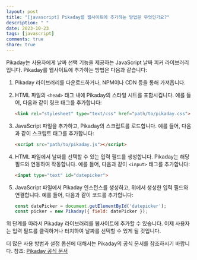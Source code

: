 ```yaml
---
layout: post
title: "[javascript] Pikaday를 웹사이트에 추가하는 방법은 무엇인가요?"
description: " "
date: 2023-10-23
tags: [javascript]
comments: true
share: true
---
```


Pikaday는 사용자에게 날짜 선택 기능을 제공하는 JavaScript 날짜 피커 라이브러리입니다. Pikaday를 웹사이트에 추가하는 방법은 다음과 같습니다:

1. Pikaday 라이브러리를 다운로드하거나, NPM이나 CDN 등을 통해 가져옵니다.
2. HTML 파일의 `<head>` 태그 내에 Pikaday의 스타일 시트를 포함시킵니다. 예를 들어, 다음과 같이 링크 태그를 추가합니다:

   ```html
   <link rel="stylesheet" type="text/css" href="path/to/pikaday.css">
   ```

3. JavaScript 파일을 추가하고, Pikaday의 스크립트를 로드합니다. 예를 들어, 다음과 같이 스크립트 태그를 추가합니다:

   ```html
   <script src="path/to/pikaday.js"></script>
   ```

4. HTML 파일에서 날짜를 선택할 수 있는 입력 필드를 생성합니다. Pikaday는 해당 필드와 연동하여 작동합니다. 예를 들어, 다음과 같이 `<input>` 태그를 추가합니다:

   ```html
   <input type="text" id="datepicker">
   ```

5. JavaScript 파일에서 Pikaday 인스턴스를 생성하고, 위에서 생성한 입력 필드와 연결합니다. 예를 들어, 다음과 같이 코드를 추가합니다:

   ```javascript
   const datePicker = document.getElementById('datepicker');
   const picker = new Pikaday({ field: datePicker });
   ```

위 단계를 따라서 Pikaday 라이브러리를 웹사이트에 추가할 수 있습니다. 이제 사용자는 입력 필드를 클릭하거나 터치하여 날짜를 선택할 수 있게 될 것입니다.

더 많은 사용 방법과 설정 옵션에 대해서는 Pikaday의 공식 문서를 참조하시기 바랍니다. 참조: [Pikaday 공식 문서](https://github.com/Pikaday/Pikaday)